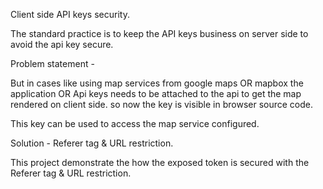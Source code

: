 Client side API keys security.

The standard practice is to keep the API keys business on server side to avoid the api key secure.

Problem statement -

But in cases like using map services from google maps OR mapbox the application OR Api keys needs to be attached to the api to get the map rendered on client side. so now the key is visible in browser source code.

This key can be used to access the map service configured.

Solution -
Referer tag & URL restriction.

This project demonstrate the how the exposed token is secured with the Referer tag & URL restriction.
